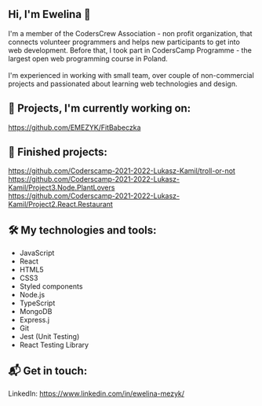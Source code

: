 ## Hi, I'm Ewelina 👋

I'm a member of the CodersCrew Association - non profit organization, that connects volunteer programmers and helps new participants to get into web development. Before that, I took part in CodersCamp Programme - the largest open web programming course in Poland.<br/></br>
I'm experienced in working with small team, over couple of non-commercial projects and passionated about learning web technologies and design.


## 🚀 Projects, I'm currently working on:

https://github.com/EMEZYK/FitBabeczka

## 🎉 Finished projects:

https://github.com/Coderscamp-2021-2022-Lukasz-Kamil/troll-or-not</br>
https://github.com/Coderscamp-2021-2022-Lukasz-Kamil/Project3.Node.PlantLovers</br>
https://github.com/Coderscamp-2021-2022-Lukasz-Kamil/Project2.React.Restaurant</br>

## 🛠 My technologies and tools:
- JavaScript
- React
- HTML5
- CSS3
- Styled components
- Node.js
- TypeScript
- MongoDB
- Express.j
- Git
- Jest (Unit Testing)
- React Testing Library

## 📬 Get in touch:
LinkedIn: https://www.linkedin.com/in/ewelina-mezyk/
